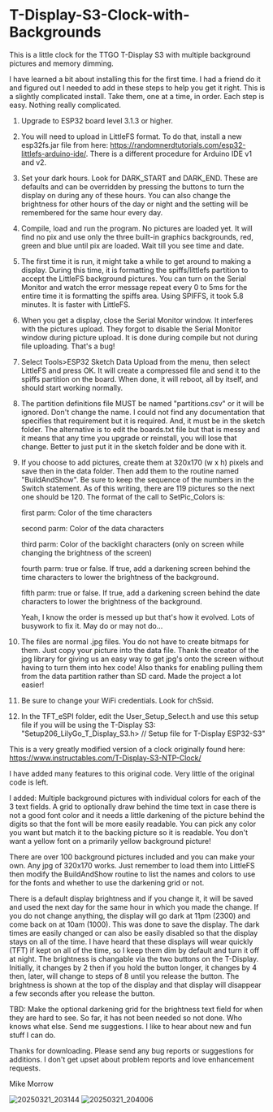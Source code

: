 # T-Display-S3-Clock-with-Backgrounds
This is a little clock for the TTGO T-Display S3 with multiple background pictures and memory dimming.

I have learned a bit about installing this for the first time.  I had a friend do it and figured out I needed to add in these steps to help you get it right.  This is a slightly complicated install.  Take them, one at a time, in order.  Each step is easy.  Nothing really complicated.

1. Upgrade to ESP32 board level 3.1.3 or higher.

2. You will need to upload in LittleFS format.  To do that, install a new esp32fs.jar file from here:
   https://randomnerdtutorials.com/esp32-littlefs-arduino-ide/.  There is a different procedure for Arduino IDE v1 and v2.

3. Set your dark hours.  Look for DARK_START and DARK_END.  These are defaults and can be overridden by
   pressing the buttons to turn the display on during any of these hours.  You can also change the brightness for other hours of
   the day or night and the setting will be remembered for the same hour every day.

4. Compile, load and run the program.  No pictures are loaded yet.  It will find no pix and use only the three built-in 
   graphics backgrounds, red, green and blue until pix are loaded.  Wait till you see time and date.

5. The first time it is run, it might take a while to get around to making a display.
   During this time, it is formatting the spiffs/littlefs partition to accept the LittleFS background pictures.
   You can turn on the Serial Monitor and watch the error message repeat every 0 to 5ms for 
   the entire time it is formatting the spiffs area.  Using SPIFFS, it took 5.8 minutes.  It is faster with LittleFS.

6. When you get a display, close the Serial Monitor window.  It interferes with the pictures upload.  They forgot to disable
   the Serial Monitor window during picture upload.  It is done during compile but not during file uploading.  That's a bug!

7. Select Tools>ESP32 Sketch Data Upload from the menu, then select LittleFS and press OK.  It will create a compressed file and
   send it to the spiffs partition on the board.  When done, it will reboot, all by itself, and should start working normally.

8. The partition definitions file MUST be named "partitions.csv" or it will be ignored.  Don't change the name.  I could not find any
   documentation that specifies that requirement but it is required.  And, it must be in the sketch folder.  The alternative is to edit
   the boards.txt file but that is messy and it means that any time you upgrade or reinstall, you will lose that change.  Better to just
   put it in the sketch folder and be done with it.

9. If you choose to add pictures, create them at 320x170 (w x h) pixels and save then in the data folder.  Then add them to the
   routine named "BuildAndShow".  Be sure to keep the sequence of the numbers in the Switch statement.  As of this writing, there are
   119 pictures so the next one should be 120.  The format of the call to SetPic_Colors is:
   
      first parm: Color of the time characters
   
      second parm: Color of the data characters
   
      third parm: Color of the backlight characters (only on screen while changing the brightness of the screen)
   
      fourth parm: true or false.  If true, add a darkening screen behind the time characters to lower the brightness of the
      background.
   
      fifth parm: true or false.  If true, add a darkening screen behind the date characters to lower the brightness of the
      background.
   
   Yeah, I know the order is messed up but that's how it evolved.  Lots of busywork to fix it.  May do or may not do...

10. The files are normal .jpg files.  You do not have to create bitmaps for them.  Just copy your picture into the data file.  Thank
    the creator of the jpg library for giving us an easy way to get jpg's onto the screen without having to turn them into hex code!
    Also thanks for enabling pulling them from the data partition rather than SD card.  Made the project a lot easier!

11. Be sure to change your WiFi credentials.  Look for chSsid.

12. In the TFT_eSPI folder, edit the User_Setup_Select.h and use this setup file if you will be using the T-Display S3:
    "Setup206_LilyGo_T_Display_S3.h>  // Setup file for T-Display ESP32-S3"
    
This is a very greatly modified version of a clock originally found here: https://www.instructables.com/T-Display-S3-NTP-Clock/

I have added many features to this original code.  Very little of the original code is left.

I added:
Multiple background pictures with individual colors for each of the 3 text fields.
A grid to optionally draw behind the time text in case there is not a good font color and it needs a little darkening of the picture behind the digits so that the font will be more easily readable.  You can pick any color you want but match it to the backing picture so it is readable.  You don't want a yellow font on a primarily yellow background picture!

There are over 100 background pictures included and you can make your own.  Any jpg of 320x170 works.  Just remember to load them into LittleFS then modify the BuildAndShow routine to list the names and colors to use for the fonts and whether to use the darkening grid or not.

There is a default display brightness and if you change it, it will be saved and used the next day for the same hour in which you made the change.  If you do not change anything, the display will go dark at 11pm (2300) and come back on at 10am (1000).  This was done to save the display.  The dark times are easily changed or can also be easily disabled so that the display stays on all of the time.  I have heard that these displays will wear quickly (TFT) if kept on all of the time, so I keep them dim by default and turn it off at night.  The brightness is changable via the two buttons on the T-Display.  Initially, it changes by 2 then if you hold the button longer, it changes by 4 then, later, will change to steps of 8 until you release the button.  The brightness is shown at the top of the display and that display will disappear a few seconds after you release the button.

TBD:
Make the optional darkening grid for the brightness text field for when they are hard to see.  So far, it has not been needed so not done.
Who knows what else.  Send me suggestions.  I like to hear about new and fun stuff I can do.

Thanks for downloading.  Please send any bug reports or suggestions for additions.  I don't get upset about problem reports and love enhancement requests.

Mike Morrow

![20250321_203144](https://github.com/user-attachments/assets/1b244125-952e-4804-a90f-3337932dc1a8)
![20250321_204006](https://github.com/user-attachments/assets/344ec8c0-d894-47e9-a8b6-2c46fbbdb959)

